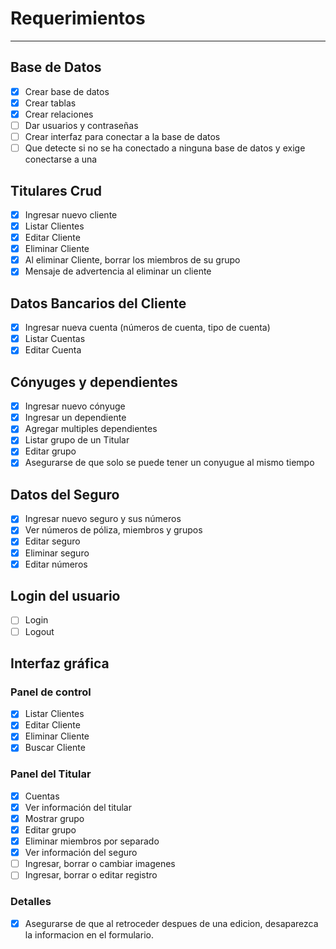 # Requerimientos

---
## Base de Datos
- [x] Crear base de datos
- [x] Crear tablas
- [x] Crear relaciones
- [ ] Dar usuarios y contraseñas
- [ ] Crear interfaz para conectar a la base de datos
- [ ] Que detecte si no se ha conectado a ninguna base de datos y exige conectarse a una

## Titulares Crud
- [x] Ingresar nuevo cliente
- [x] Listar Clientes
- [x] Editar Cliente
- [x] Eliminar Cliente
- [x] Al eliminar Cliente, borrar los miembros de su grupo
- [x] Mensaje de advertencia al eliminar un cliente

## Datos Bancarios del Cliente
- [x] Ingresar nueva cuenta (números de cuenta, tipo de cuenta)
- [x] Listar Cuentas
- [x] Editar Cuenta

## Cónyuges y dependientes
- [x] Ingresar nuevo cónyuge
- [x] Ingresar un dependiente
- [x] Agregar multiples dependientes
- [x] Listar grupo de un Titular 
- [x] Editar grupo
- [x] Asegurarse de que solo se puede tener un conyugue al mismo tiempo

## Datos del Seguro
- [x] Ingresar nuevo seguro y sus números
- [x] Ver números de póliza, miembros y grupos
- [x] Editar seguro
- [x] Eliminar seguro
- [x] Editar números

## Login del usuario
- [ ] Login
- [ ] Logout

## Interfaz gráfica
### Panel de control
- [x] Listar Clientes
- [x] Editar Cliente
- [x] Eliminar Cliente
- [x] Buscar Cliente
### Panel del Titular
- [x] Cuentas
- [x] Ver información del titular
- [x] Mostrar grupo
- [x] Editar grupo
- [x] Eliminar miembros por separado
- [x] Ver información del seguro
- [ ] Ingresar, borrar o cambiar imagenes
- [ ] Ingresar, borrar o editar registro

### Detalles
- [x] Asegurarse de que al retroceder despues de una edicion, desaparezca la informacion en el formulario.